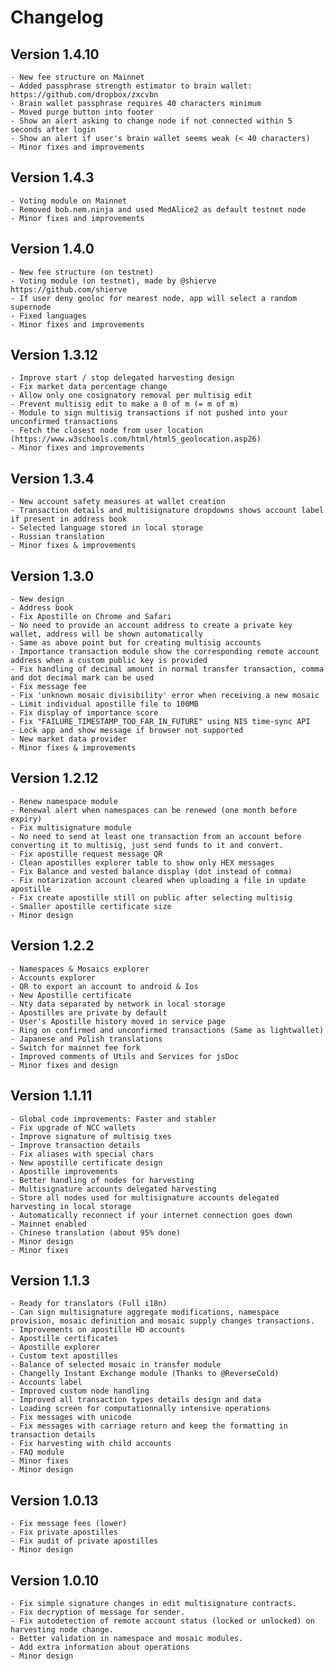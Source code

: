 # Changelog

## Version 1.4.10


    - New fee structure on Mainnet
    - Added passphrase strength estimator to brain wallet: https://github.com/dropbox/zxcvbn
    - Brain wallet passphrase requires 40 characters minimum
    - Moved purge button into footer
    - Show an alert asking to change node if not connected within 5 seconds after login
    - Show an alert if user's brain wallet seems weak (< 40 characters)
    - Minor fixes and improvements

## Version 1.4.3

    - Voting module on Mainnet
    - Removed bob.nem.ninja and used MedAlice2 as default testnet node
    - Minor fixes and improvements

## Version 1.4.0

    - New fee structure (on testnet)
    - Voting module (on testnet), made by @shierve https://github.com/shierve
    - If user deny geoloc for nearest node, app will select a random supernode
    - Fixed languages
    - Minor fixes and improvements

## Version 1.3.12

    - Improve start / stop delegated harvesting design
    - Fix market data percentage change
    - Allow only one cosignatory removal per multisig edit
    - Prevent multisig edit to make a 0 of m (= m of m)
    - Module to sign multisig transactions if not pushed into your unconfirmed transactions
    - Fetch the closest node from user location (https://www.w3schools.com/html/html5_geolocation.asp26)
    - Minor fixes and improvements

## Version 1.3.4

    - New account safety measures at wallet creation
    - Transaction details and multisignature dropdowns shows account label if present in address book
    - Selected language stored in local storage
    - Russian translation
    - Minor fixes & improvements

## Version 1.3.0

    - New design
    - Address book
    - Fix Apostille on Chrome and Safari
    - No need to provide an account address to create a private key wallet, address will be shown automatically
    - Same as above point but for creating multisig accounts
    - Importance transaction module show the corresponding remote account address when a custom public key is provided
    - Fix handling of decimal amount in normal transfer transaction, comma and dot decimal mark can be used
    - Fix message fee
    - Fix 'unknown mosaic divisibility' error when receiving a new mosaic
    - Limit individual apostille file to 100MB
    - Fix display of importance score
    - Fix "FAILURE_TIMESTAMP_TOO_FAR_IN_FUTURE" using NIS time-sync API
    - Lock app and show message if browser not supported
    - New market data provider
    - Minor fixes & improvements

## Version 1.2.12

    - Renew namespace module
    - Renewal alert when namespaces can be renewed (one month before expiry)
    - Fix multisignature module
    - No need to send at least one transaction from an account before converting it to multisig, just send funds to it and convert.
    - Fix apostille request message QR
    - Clean apostilles explorer table to show only HEX messages
    - Fix Balance and vested balance display (dot instead of comma)
    - Fix notarization account cleared when uploading a file in update apostille
    - Fix create apostille still on public after selecting multisig
    - Smaller apostille certificate size
    - Minor design

## Version 1.2.2

    - Namespaces & Mosaics explorer
	- Accounts explorer
	- QR to export an account to android & Ios
	- New Apostille certificate
	- Nty data separated by network in local storage
	- Apostilles are private by default
	- User's Apostille history moved in service page
	- Ring on confirmed and unconfirmed transactions (Same as lightwallet)
	- Japanese and Polish translations
	- Switch for mainnet fee fork
	- Improved comments of Utils and Services for jsDoc
	- Minor fixes and design


## Version 1.1.11

    - Global code improvements: Faster and stabler
    - Fix upgrade of NCC wallets
    - Improve signature of multisig txes
    - Improve transaction details
    - Fix aliases with special chars
    - New apostille certificate design
    - Apostille improvements
    - Better handling of nodes for harvesting
    - Multisignature accounts delegated harvesting
    - Store all nodes used for multisignature accounts delegated harvesting in local storage
    - Automatically reconnect if your internet connection goes down
    - Mainnet enabled
    - Chinese translation (about 95% done)
    - Minor design
    - Minor fixes


## Version 1.1.3

    - Ready for translators (Full i18n)
    - Can sign multisignature aggregate modifications, namespace provision, mosaic definition and mosaic supply changes transactions.
    - Improvements on apostille HD accounts
    - Apostille certificates
    - Apostille explorer
    - Custom text apostilles
    - Balance of selected mosaic in transfer module
    - Changelly Instant Exchange module (Thanks to @ReverseCold)
    - Accounts label
    - Improved custom node handling
    - Improved all transaction types details design and data
    - Loading screen for computationnally intensive operations
    - Fix messages with unicode
    - Fix messages with carriage return and keep the formatting in transaction details
    - Fix harvesting with child accounts
    - FAQ module
    - Minor fixes
    - Minor design

## Version 1.0.13

    - Fix message fees (lower)
    - Fix private apostilles
    - Fix audit of private apostilles
    - Minor design

## Version 1.0.10

    - Fix simple signature changes in edit multisignature contracts.
    - Fix decryption of message for sender.
    - Fix autodetection of remote account status (locked or unlocked) on harvesting node change.
    - Better validation in namespace and mosaic modules.
    - Add extra information about operations
    - Minor design
